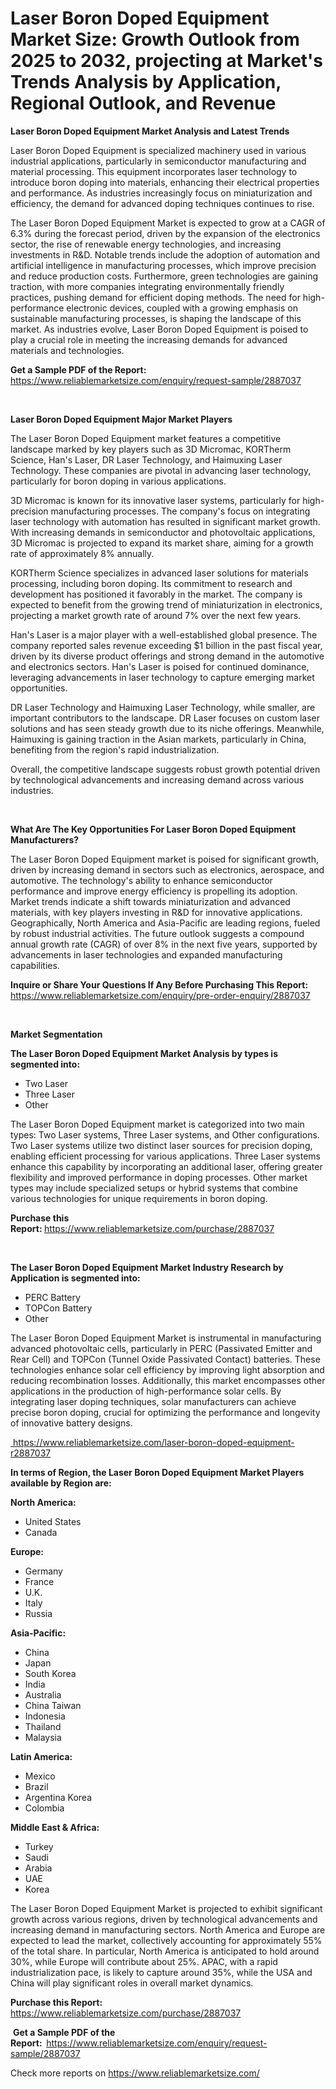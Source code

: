 <p><h1>Laser Boron Doped Equipment Market Size: Growth Outlook from 2025 to 2032, projecting at Market's Trends Analysis by Application, Regional Outlook, and Revenue</h1></p><p><strong>Laser Boron Doped Equipment Market Analysis and Latest Trends</strong></p>
<p><p>Laser Boron Doped Equipment is specialized machinery used in various industrial applications, particularly in semiconductor manufacturing and material processing. This equipment incorporates laser technology to introduce boron doping into materials, enhancing their electrical properties and performance. As industries increasingly focus on miniaturization and efficiency, the demand for advanced doping techniques continues to rise.</p><p>The Laser Boron Doped Equipment Market is expected to grow at a CAGR of 6.3% during the forecast period, driven by the expansion of the electronics sector, the rise of renewable energy technologies, and increasing investments in R&D. Notable trends include the adoption of automation and artificial intelligence in manufacturing processes, which improve precision and reduce production costs. Furthermore, green technologies are gaining traction, with more companies integrating environmentally friendly practices, pushing demand for efficient doping methods. The need for high-performance electronic devices, coupled with a growing emphasis on sustainable manufacturing processes, is shaping the landscape of this market. As industries evolve, Laser Boron Doped Equipment is poised to play a crucial role in meeting the increasing demands for advanced materials and technologies.</p></p>
<p><strong>Get a Sample PDF of the Report:&nbsp;</strong> <a href="https://www.reliablemarketsize.com/enquiry/request-sample/2887037?utm_campaign=3508&utm_medium=2&utm_source=Github&utm_content=ia&utm_term=13032025&utm_id=laser-boron-doped-equipment">https://www.reliablemarketsize.com/enquiry/request-sample/2887037</a></p>
<p>&nbsp;</p>
<p><strong>Laser Boron Doped Equipment Major Market Players</strong></p>
<p><p>The Laser Boron Doped Equipment market features a competitive landscape marked by key players such as 3D Micromac, KORTherm Science, Han's Laser, DR Laser Technology, and Haimuxing Laser Technology. These companies are pivotal in advancing laser technology, particularly for boron doping in various applications.</p><p>3D Micromac is known for its innovative laser systems, particularly for high-precision manufacturing processes. The company's focus on integrating laser technology with automation has resulted in significant market growth. With increasing demands in semiconductor and photovoltaic applications, 3D Micromac is projected to expand its market share, aiming for a growth rate of approximately 8% annually.</p><p>KORTherm Science specializes in advanced laser solutions for materials processing, including boron doping. Its commitment to research and development has positioned it favorably in the market. The company is expected to benefit from the growing trend of miniaturization in electronics, projecting a market growth rate of around 7% over the next few years.</p><p>Han's Laser is a major player with a well-established global presence. The company reported sales revenue exceeding $1 billion in the past fiscal year, driven by its diverse product offerings and strong demand in the automotive and electronics sectors. Han's Laser is poised for continued dominance, leveraging advancements in laser technology to capture emerging market opportunities.</p><p>DR Laser Technology and Haimuxing Laser Technology, while smaller, are important contributors to the landscape. DR Laser focuses on custom laser solutions and has seen steady growth due to its niche offerings. Meanwhile, Haimuxing is gaining traction in the Asian markets, particularly in China, benefiting from the region's rapid industrialization. </p><p>Overall, the competitive landscape suggests robust growth potential driven by technological advancements and increasing demand across various industries.</p></p>
<p>&nbsp;</p>
<p><strong>What Are The Key Opportunities For Laser Boron Doped Equipment Manufacturers?</strong></p>
<p><p>The Laser Boron Doped Equipment market is poised for significant growth, driven by increasing demand in sectors such as electronics, aerospace, and automotive. The technology's ability to enhance semiconductor performance and improve energy efficiency is propelling its adoption. Market trends indicate a shift towards miniaturization and advanced materials, with key players investing in R&D for innovative applications. Geographically, North America and Asia-Pacific are leading regions, fueled by robust industrial activities. The future outlook suggests a compound annual growth rate (CAGR) of over 8% in the next five years, supported by advancements in laser technologies and expanded manufacturing capabilities.</p></p>
<p><strong>Inquire or Share Your Questions If Any Before Purchasing This Report:</strong> <a href="https://www.reliablemarketsize.com/enquiry/pre-order-enquiry/2887037?utm_campaign=3508&utm_medium=2&utm_source=Github&utm_content=ia&utm_term=13032025&utm_id=laser-boron-doped-equipment">https://www.reliablemarketsize.com/enquiry/pre-order-enquiry/2887037</a></p>
<p>&nbsp;</p>
<p><strong>Market Segmentation</strong></p>
<p><strong>The Laser Boron Doped Equipment Market Analysis by types is segmented into:</strong></p>
<p><ul><li>Two Laser</li><li>Three Laser</li><li>Other</li></ul></p>
<p><p>The Laser Boron Doped Equipment market is categorized into two main types: Two Laser systems, Three Laser systems, and Other configurations. Two Laser systems utilize two distinct laser sources for precision doping, enabling efficient processing for various applications. Three Laser systems enhance this capability by incorporating an additional laser, offering greater flexibility and improved performance in doping processes. Other market types may include specialized setups or hybrid systems that combine various technologies for unique requirements in boron doping.</p></p>
<p><strong>Purchase this Report:&nbsp;</strong><a href="https://www.reliablemarketsize.com/purchase/2887037?utm_campaign=3508&utm_medium=2&utm_source=Github&utm_content=ia&utm_term=13032025&utm_id=laser-boron-doped-equipment">https://www.reliablemarketsize.com/purchase/2887037</a></p>
<p>&nbsp;</p>
<p><strong>The Laser Boron Doped Equipment Market Industry Research by Application is segmented into:</strong></p>
<p><ul><li>PERC Battery</li><li>TOPCon Battery</li><li>Other</li></ul></p>
<p><p>The Laser Boron Doped Equipment Market is instrumental in manufacturing advanced photovoltaic cells, particularly in PERC (Passivated Emitter and Rear Cell) and TOPCon (Tunnel Oxide Passivated Contact) batteries. These technologies enhance solar cell efficiency by improving light absorption and reducing recombination losses. Additionally, this market encompasses other applications in the production of high-performance solar cells. By integrating laser doping techniques, solar manufacturers can achieve precise boron doping, crucial for optimizing the performance and longevity of innovative battery designs.</p></p>
<p><a href="https://www.reliablemarketsize.com/laser-boron-doped-equipment-r2887037?utm_campaign=3508&utm_medium=2&utm_source=Github&utm_content=ia&utm_term=13032025&utm_id=laser-boron-doped-equipment">&nbsp;https://www.reliablemarketsize.com/laser-boron-doped-equipment-r2887037</a></p>
<p><strong>In terms of Region, the Laser Boron Doped Equipment Market Players available by Region are:</strong></p>
<p>
    <p> <strong> North America: </strong>
        <ul>
            <li>United States</li>
            <li>Canada</li>
        </ul>
        </p> 
    <p> <strong> Europe: </strong>
        <ul>
            <li>Germany</li>
            <li>France</li>
            <li>U.K.</li>
            <li>Italy</li>
            <li>Russia</li>
        </ul>
        </p> 
    <p> <strong> Asia-Pacific: </strong>
        <ul>
            <li>China</li>
            <li>Japan</li>
            <li>South Korea</li>
            <li>India</li>
            <li>Australia</li>
            <li>China Taiwan</li>
            <li>Indonesia</li>
            <li>Thailand</li>
            <li>Malaysia</li>
        </ul>
        </p> 
    <p> <strong> Latin America: </strong>
        <ul>
            <li>Mexico</li>
            <li>Brazil</li>
            <li>Argentina Korea</li>
            <li>Colombia</li>
        </ul>
        </p> 
    <p> <strong> Middle East & Africa: </strong>
        <ul>
            <li>Turkey</li>
            <li>Saudi</li>
            <li>Arabia</li>
            <li>UAE</li>
            <li>Korea</li>
        </ul>
    </p>
    </p>
<p><p>The Laser Boron Doped Equipment Market is projected to exhibit significant growth across various regions, driven by technological advancements and increasing demand in manufacturing sectors. North America and Europe are expected to lead the market, collectively accounting for approximately 55% of the total share. In particular, North America is anticipated to hold around 30%, while Europe will contribute about 25%. APAC, with a rapid industrialization pace, is likely to capture around 35%, while the USA and China will play significant roles in overall market dynamics.</p></p>
<p><strong>Purchase this Report: </strong><a href="https://www.reliablemarketsize.com/purchase/2887037?utm_campaign=3508&utm_medium=2&utm_source=Github&utm_content=ia&utm_term=13032025&utm_id=laser-boron-doped-equipment">https://www.reliablemarketsize.com/purchase/2887037</a></p>
<p>&nbsp;<strong>Get a Sample PDF of the Report:&nbsp;&nbsp;</strong><a href="https://www.reliablemarketsize.com/enquiry/request-sample/2887037?utm_campaign=3508&utm_medium=2&utm_source=Github&utm_content=ia&utm_term=13032025&utm_id=laser-boron-doped-equipment">https://www.reliablemarketsize.com/enquiry/request-sample/2887037</a></p>
<p><strong></strong></p>
<p>Check more reports on <a href="https://www.reliablemarketsize.com/?utm_campaign=3508&utm_medium=2&utm_source=Github&utm_content=ia&utm_term=13032025&utm_id=laser-boron-doped-equipment">https://www.reliablemarketsize.com/</a></p>